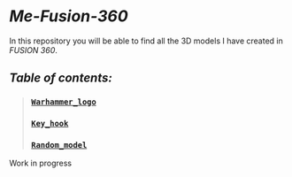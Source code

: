 # ***Me-Fusion-360***
In this repository you will be able to find all the 3D models I have created in *FUSION 360*.
## *Table of contents:*
>### [`Warhammer_logo`](https://github.com/GeorgePopescu318/Me-Fusion-360/tree/main/Warhammer_logo)
>### [`Key_hook`](https://github.com/GeorgePopescu318/Me-Fusion-360/tree/main/Key_hook)
>### [`Random_model`](https://github.com/GeorgePopescu318/Me-Fusion-360/tree/main/Random_model)
Work in progress